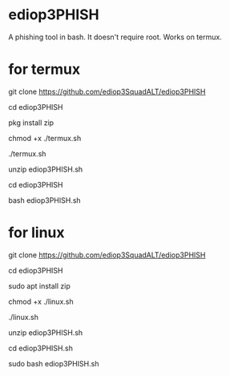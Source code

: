# ediop3PHISH
A phishing tool in bash. It doesn't require root. Works on termux. 


# for termux

git clone https://github.com/ediop3SquadALT/ediop3PHISH

cd ediop3PHISH

pkg install zip

chmod +x ./termux.sh

./termux.sh

unzip ediop3PHISH.sh

cd ediop3PHISH

bash ediop3PHISH.sh



# for linux

git clone https://github.com/ediop3SquadALT/ediop3PHISH

cd ediop3PHISH

sudo apt install zip

chmod +x ./linux.sh

./linux.sh

unzip ediop3PHISH.sh

cd ediop3PHISH.sh

sudo bash ediop3PHISH.sh
